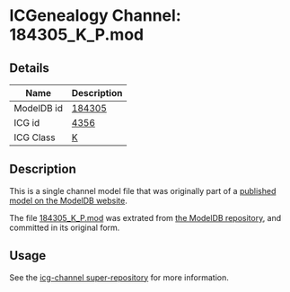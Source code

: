 # ICGenealogy Channel: 184305\_K\_P.mod

## Details

Name | Description
---- | -----------
ModelDB id | [184305](http://senselab.med.yale.edu/ModelDB/ShowModel.cshtml?model=184305)
ICG id | [4356](http://icg.neurotheory.ox.ac.uk/channels/1/4356)
ICG Class | [K](http://icg.neurotheory.ox.ac.uk/channels/1)

## Description

This is a single channel model file that was originally part of a [published model on the ModelDB website](http://senselab.med.yale.edu/mModelDB/ShowModel.cshtml?model=184305).

The file [184305\_K\_P.mod](184305_K_P.mod) was extrated from [the ModelDB repository](http://senselab.med.yale.edu/ModelDB/ShowModel.cshtml?model=184305), and committed in its original form.

## Usage

See the [icg-channel super-repository](https://github.com/icgenealogy/icg-channels) for more information.